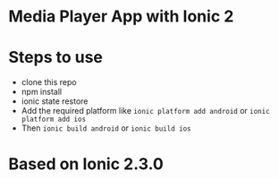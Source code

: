 # Media Player App with Ionic 2

# Steps to use
* clone this repo
* npm install
* ionic state restore
* Add the required platform like ```ionic platform add android``` or ```ionic platform add ios```
* Then ```ionic build android``` or ```ionic build ios```

# Based on Ionic 2.3.0
